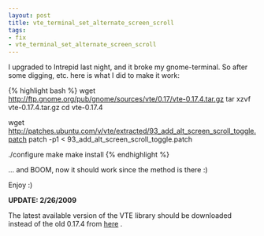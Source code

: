 ```yaml
--- 
layout: post
title: vte_terminal_set_alternate_screen_scroll
tags: 
- fix
- vte_terminal_set_alternate_screen_scroll
---
```

I upgraded to Intrepid last night, and it broke my gnome-terminal. So after some digging, etc. here is what I did to make it work:

{% highlight bash %}
wget http://ftp.gnome.org/pub/gnome/sources/vte/0.17/vte-0.17.4.tar.gz
tar xzvf vte-0.17.4.tar.gz
cd vte-0.17.4

wget http://patches.ubuntu.com/v/vte/extracted/93_add_alt_screen_scroll_toggle.patch
patch -p1 &lt; 93_add_alt_screen_scroll_toggle.patch

./configure
make
make install
{% endhighlight %}

... and BOOM, now it should work since the method is there :)

Enjoy :)

<strong>UPDATE: 2/26/2009</strong>

The latest available version of the VTE library should be downloaded instead of the old 0.17.4 from <a title="Get VTE!" href="http://ftp.gnome.org/pub/gnome/sources/vte" target="_blank">here</a> .
